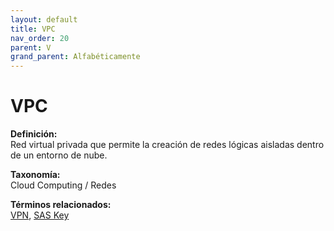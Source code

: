 ```yaml
---
layout: default
title: VPC
nav_order: 20
parent: V
grand_parent: Alfabéticamente
---
```


# VPC

**Definición:**  
Red virtual privada que permite la creación de redes lógicas aisladas dentro de un entorno de nube.

**Taxonomía:**  
Cloud Computing / Redes

**Términos relacionados:**  
[VPN](https://maleniski.github.io/diccionario-angl-tec-mx/docs/alfabeticamente/V/vpn.html), [SAS Key](https://maleniski.github.io/diccionario-angl-tec-mx/docs/alfabeticamente/S/sas-key.html)
